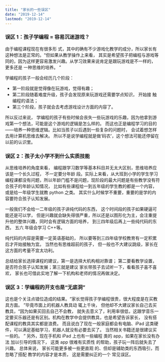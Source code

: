 ```yaml
---
title: "家长的一些误区"
date: "2019-12-14"
lastmod: "2019-12-14"
---
```


### 误区 1：孩子学编程 = 容易沉迷游戏？

由于编程课程现在有很多形 式，其中的确有不少游戏化教学的成分，所以家长有这种想法是正常的。“但如果从教学操作上来看， 其实是希望孩子把编程与游戏等同的，因为这样更容易激发兴趣。从学习效果来说肯定是跟玩游戏是不一样的， 更多还是 一种思维的培养。 ” 

学编程的孩子一般会经历几个阶段：

- 第一阶段就是觉得像在玩游戏，觉得有趣；
- 第二阶段随着难度升级，孩子会发现原来玩游戏还需要学点知识， 开始接 触编程的语法；
- 第三个阶段，孩子就会去考虑游戏设计方面的内容了。

所以反过来说， 学编程的孩子有些时候会丧失一些玩游戏的乐趣，因为他拿到游戏第一个想法，可能是这个游戏的逻辑是怎么样的。 而这也正是编程学习的目的——培养一种思维逻辑。比如当孩子以后遇到一些复杂的问题时， 会试着想怎样去用计算机思维去解决。 所以不是说学编程就是做‘码农’，这个想法可能还停留在 以前的认识里。 

### 误区 2：孩子太小学不到什么实质技能

从思维培养的角度来看， 编程跟学习数学等基本科目并无太大区别，思维培养应该是一个长久过程， 不一定要分年龄 段。实际上来看，从大班到小学的学生学习编程课都没有问题，所以年龄门槛不是问题，现阶段的最大问题是有些教学没有符合孩子的年龄认知情况， 比如有些课程给一到五年级的学生教的都是一个内容， 或是给一年级学生就教 python 之类。 其实什么时候学不重要，重要的是学的内容要符合孩子认知发展。

一般我们不会给一二年级的孩子讲纯代码的东西， 这个时间段的孩子如果硬逼可能还是可以学， 但是兴趣就会缺失得很严重，所以还是以图形化为主，会注重提升他的整体兴趣，同时会有逻辑方面的培养， 到三四年级后再上一些纯代码的东西， 五六 年级会学习 C++等。 

纯代码的内容是需要一定英语基础的， 所以要等到三四年级学校教育有一定积累后才开始接触为宜。 当然也有思维超前的孩子， 但一般也不大建议跳级，家长在这方面的考量不宜太功利。

总结给家长选择课程的建议，第一是选择大机构相对靠谱； 第二要看教学设置，是否符合孩子认知发展；第三就是建议 家长带孩子去试听一下，看看孩子喜不喜欢， 家长也可借此实地了解一下机构和老师的情况再做决定。 

### 误区 3：学编程的开支也是“无底洞”

这也是个关注点错位造成的结果。“家长觉得孩子学编程很贵，很大程度是在买教具方面。 ”毕竟市面上的机器人教具动 辄上千块， 但他却不大建议家长自己去买教具，“因为如果买回去自己不会教， 就失去意义了，利用率很低，这跟学音乐一定要买乐器还是有区别。机构在教学中会提供教具，也是希望告诉家长， 没有搭配课程的教具其实都是浪费。 而且说白了现在一般家庭都会有电脑、iPad 这类硬件，可以满足基础学习，机器人就没有必要去买了。 当然相关书籍还是很建议买一些的。 ” 另外，现在手机和 iPad 上也有一些编程 类的 app，如果在家长没有办法 加以引导的情况下， 这类 app 很难有实质性 的帮助，孩子玩一阵后就失去了兴趣。 总体来说， 家长可能更多被一些更直观 的、但却是辅助类的东西吸引，而忽略了搭配 教学的内容才是本质， 这是需要纠正的一个 常见误区。